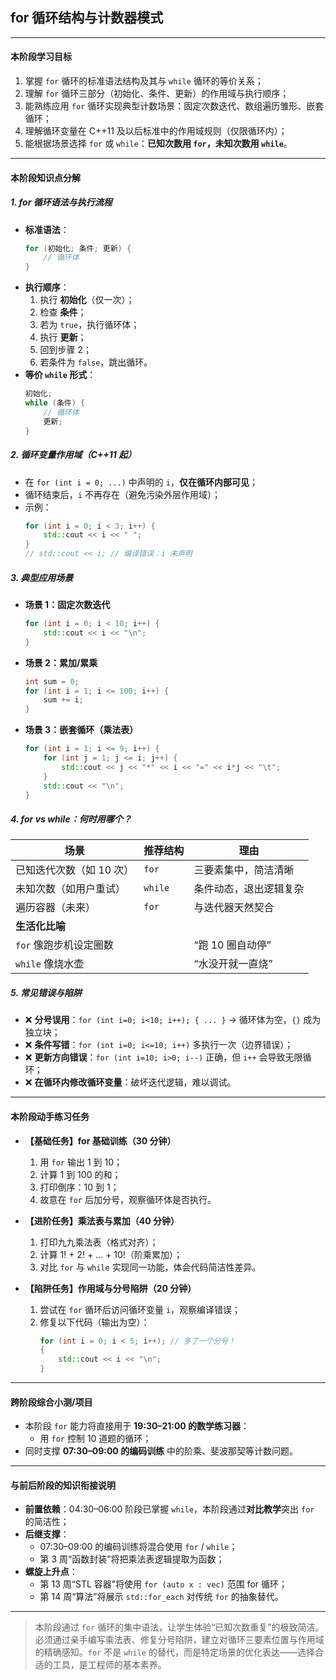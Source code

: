 ## **for 循环结构与计数器模式**

---

#### **本阶段学习目标**  
1. 掌握 `for` 循环的标准语法结构及其与 `while` 循环的等价关系；  
2. 理解 `for` 循环三部分（初始化、条件、更新）的作用域与执行顺序；  
3. 能熟练应用 `for` 循环实现典型计数场景：固定次数迭代、数组遍历雏形、嵌套循环；  
4. 理解循环变量在 C++11 及以后标准中的作用域规则（仅限循环内）；  
5. 能根据场景选择 `for` 或 `while`：**已知次数用 `for`，未知次数用 `while`**。

---

#### **本阶段知识点分解**

##### 1. **for 循环语法与执行流程**
- **标准语法**：
  ```cpp
  for (初始化; 条件; 更新) {
      // 循环体
  }
  ```
- **执行顺序**：  
  1. 执行 **初始化**（仅一次）；  
  2. 检查 **条件**；  
  3. 若为 `true`，执行循环体；  
  4. 执行 **更新**；  
  5. 回到步骤 2；  
  6. 若条件为 `false`，跳出循环。
- **等价 `while` 形式**：
  ```cpp
  初始化;
  while (条件) {
      // 循环体
      更新;
  }
  ```

##### 2. **循环变量作用域（C++11 起）**
- 在 `for (int i = 0; ...)` 中声明的 `i`，**仅在循环内部可见**；  
- 循环结束后，`i` 不再存在（避免污染外层作用域）；  
- 示例：
  ```cpp
  for (int i = 0; i < 3; i++) {
      std::cout << i << " ";
  }
  // std::cout << i; // 编译错误：i 未声明
  ```

##### 3. **典型应用场景**
- **场景 1：固定次数迭代**  
  ```cpp
  for (int i = 0; i < 10; i++) {
      std::cout << i << "\n";
  }
  ```
- **场景 2：累加/累乘**  
  ```cpp
  int sum = 0;
  for (int i = 1; i <= 100; i++) {
      sum += i;
  }
  ```
- **场景 3：嵌套循环（乘法表）**  
  ```cpp
  for (int i = 1; i <= 9; i++) {
      for (int j = 1; j <= i; j++) {
          std::cout << j << "*" << i << "=" << i*j << "\t";
      }
      std::cout << "\n";
  }
  ```

##### 4. **for vs while：何时用哪个？**
| 场景                     | 推荐结构 | 理由 |
|--------------------------|--------|------|
| 已知迭代次数（如 10 次）     | `for`  | 三要素集中，简洁清晰 |
| 未知次数（如用户重试）     | `while` | 条件动态，退出逻辑复杂 |
| 遍历容器（未来）          | `for`  | 与迭代器天然契合 |
| **生活化比喻**            |        |      |
| `for` 像跑步机设定圈数     |        | “跑 10 圈自动停” |
| `while` 像烧水壶           |        | “水没开就一直烧” |

##### 5. **常见错误与陷阱**
- ❌ **分号误用**：`for (int i=0; i<10; i++); { ... }` → 循环体为空，`{}` 成为独立块；  
- ❌ **条件写错**：`for (int i=0; i<=10; i++)` 多执行一次（边界错误）；  
- ❌ **更新方向错误**：`for (int i=10; i>0; i--)` 正确，但 `i++` 会导致无限循环；  
- ❌ **在循环内修改循环变量**：破坏迭代逻辑，难以调试。

---

#### **本阶段动手练习任务**

- **【基础任务】for 基础训练（30 分钟）**  
  1. 用 `for` 输出 1 到 10；  
  2. 计算 1 到 100 的和；  
  3. 打印倒序：10 到 1；  
  4. 故意在 `for` 后加分号，观察循环体是否执行。

- **【进阶任务】乘法表与累加（40 分钟）**  
  1. 打印九九乘法表（格式对齐）；  
  2. 计算 1! + 2! + ... + 10!（阶乘累加）；  
  3. 对比 `for` 与 `while` 实现同一功能，体会代码简洁性差异。

- **【陷阱任务】作用域与分号陷阱（20 分钟）**  
  1. 尝试在 `for` 循环后访问循环变量 `i`，观察编译错误；  
  2. 修复以下代码（输出为空）：
     ```cpp
     for (int i = 0; i < 5; i++); // 多了一个分号！
     {
         std::cout << i << "\n";
     }
     ```

---

#### **跨阶段综合小测/项目**  
- 本阶段 `for` 能力将直接用于 **19:30–21:00 的数学练习器**：  
  - 用 `for` 控制 10 道题的循环；  
- 同时支撑 **07:30–09:00 的编码训练** 中的阶乘、斐波那契等计数问题。

---

#### **与前后阶段的知识衔接说明**

- **前置依赖**：04:30–06:00 阶段已掌握 `while`，本阶段通过**对比教学**突出 `for` 的简洁性；  
- **后继支撑**：  
  - 07:30–09:00 的编码训练将混合使用 `for` / `while`；  
  - 第 3 周“函数封装”将把乘法表逻辑提取为函数；  
- **螺旋上升点**：  
  - 第 13 周“STL 容器”将使用 `for (auto x : vec)` 范围 for 循环；  
  - 第 14 周“算法”将展示 `std::for_each` 对传统 `for` 的抽象替代。

--- 

> 本阶段通过 `for` 循环的集中语法，让学生体验“已知次数重复”的极致简洁。必须通过亲手编写乘法表、修复分号陷阱，建立对循环三要素位置与作用域的精确感知。`for` 不是 `while` 的替代，而是特定场景的优化表达——选择合适的工具，是工程师的基本素养。